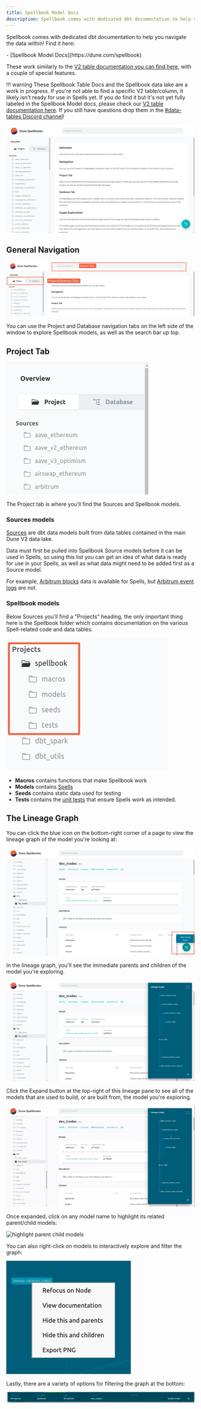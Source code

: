 ```yaml
---
title: Spellbook Model Docs
description: Spellbook comes with dedicated dbt documentation to help you navigate the data within!
---
```


Spellbook comes with dedicated dbt documentation to help you navigate the data within! Find it here:

<div class="grid cards" markdown>
- [Spellbook Model Docs](https://dune.com/spellbook)
</div>

These work similarly to the [V2 table documentation you can find here](../../tables/v2/raw/), with a couple of special features.

!!! warning
    These Spellbook Table Docs and the Spellbook data lake are a work in progress. If you're not able to find  a specific V2 table/column, it likely isn't ready for use in Spells yet. If you do find it but it's not yet fully labeled in the Spellbook Model docs, please check our [V2 table documentation here](../../tables/v2/raw/). If you still have questions drop them in the [#data-tables Discord channel](https://discord.com/channels/757637422384283659/757893948428517376)!

![dune spellbook docs homepage](images/dune-spellbook-docs-homepage.png)

## General Navigation

![spellbook docs navigation](images/spellbook-docs-navigation.png)

You can use the Project and Database navigation tabs on the left side of the window to explore Spellbook models, as well as the search bar up top.

## Project Tab

![project tab](images/project-tab.png)

The Project tab is where you'll find the Sources and Spellbook models.

### Sources models

[Sources](../spellbook/getting-started/data-sources.md) are dbt data models built from data tables contained in the main Dune V2 data lake.

Data must first be pulled into Spellbook Source models before it can be used in Spells, so using this list you can get an idea of what data is ready for use in your Spells, as well as what data might need to be added first as a Source model.

For example, [Arbitrum blocks](../../tables/v2/raw/arbitrum/blocks/) data is available for Spells, but [Arbitrum event logs](../../tables/v2/raw/arbitrum/event-logs/) are not.

### Spellbook models

Below Sources you'll find a "Projects" heading, the only important thing here is the Spellbook folder which contains documentation on the various Spell-related code and data tables.

![spellbook models folder](images/spellbook-models-folder.png)

- **Macros** contains functions that make Spellbook work
- **Models** contains [Spells](../spellbook/getting-started/spells.md)
- **Seeds** contains static data used for testing
- **Tests** contains the [unit tests](../spellbook/getting-started/tests.md) that ensure Spells work as intended.

## The Lineage Graph
You can click the blue icon on the bottom-right corner of a page to view the lineage graph of the model you're looking at:

![lineage graph button](images/lineage-graph-button.png)

In the lineage graph, you'll see the immediate parents and children of the model you're exploring. 

![lineage graph example](images/lineage-graph-example.png)

Click the Expand button at the top-right of this lineage pane to see all of the models that are used to build, or are built from, the model you're exploring.

![expand lineage graph](images/expand-lineage-graph.gif)

Once expanded, click on any model name to highlight its related parent/child models:

![highlight parent child models](images/highlight-parent-child-models.gif)

You can also right-click on models to interactively explore and filter the graph:

![right click lineage menu](images/right-click-lineage-menu.png)

Lastly, there are a variety of options for filtering the graph at the bottom:

![lineage graph filters](images/lineage-graph-filters.png)